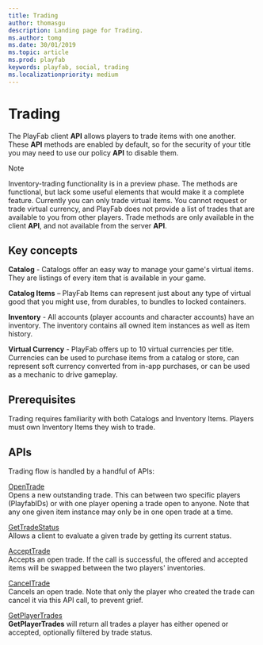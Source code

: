 ```yaml
---
title: Trading
author: thomasgu
description: Landing page for Trading.
ms.author: tomg
ms.date: 30/01/2019
ms.topic: article
ms.prod: playfab
keywords: playfab, social, trading
ms.localizationpriority: medium
---
```


# Trading

The PlayFab client **API** allows players to trade items with one another. These **API** methods are enabled by default, so for the security of your title you may need to use our policy **API** to disable them.

> [!NOTE]
> Inventory-trading functionality is in a preview phase. The methods are functional, but lack some useful elements that would make it a complete feature. Currently you can only trade virtual items. You cannot request or trade virtual currency, and PlayFab does not provide a list of trades that are available to you from other players. Trade methods are only available in the client **API**, and not available from the server **API**.

## Key concepts

**Catalog** - Catalogs offer an easy way to manage your game's virtual items. They are listings of every item that is available in your game.

**Catalog Items** – PlayFab Items can represent just about any type of virtual good that you might use, from durables, to bundles to locked containers.

**Inventory** - All accounts (player accounts and character accounts) have an inventory. The inventory contains all owned item instances as well as item history.

**Virtual Currency** - PlayFab offers up to 10 virtual currencies per title. Currencies can be used to purchase items from a catalog or store, can represent soft currency converted from in-app purchases, or can be used as a mechanic to drive gameplay.

## Prerequisites

Trading requires familiarity with both Catalogs and Inventory Items. Players must own Inventory Items they wish to trade.

## APIs

Trading flow is handled by a handful of APIs:

[OpenTrade](xref:titleid.playfabapi.com.client.trading.opentrade)  
Opens a new outstanding trade. This can between two specific players (PlayfabIDs) or with one player opening a trade open to anyone. Note that any one given item instance may only be in one open trade at a time.

[GetTradeStatus](xref:titleid.playfabapi.com.client.trading.gettradestatus)  
Allows a client to evaluate a given trade by getting its current status.

[AcceptTrade](xref:titleid.playfabapi.com.client.trading.accepttrade)  
Accepts an open trade. If the call is successful, the offered and accepted items will be swapped between the two players' inventories.

[CancelTrade](xref:titleid.playfabapi.com.client.trading.canceltrade)  
Cancels an open trade. Note that only the player who created the trade can cancel it via this API call, to prevent grief.

[GetPlayerTrades](xref:titleid.playfabapi.com.client.trading.getplayertrades)  
**GetPlayerTrades** will return all trades a player has either opened or accepted, optionally filtered by trade status.
